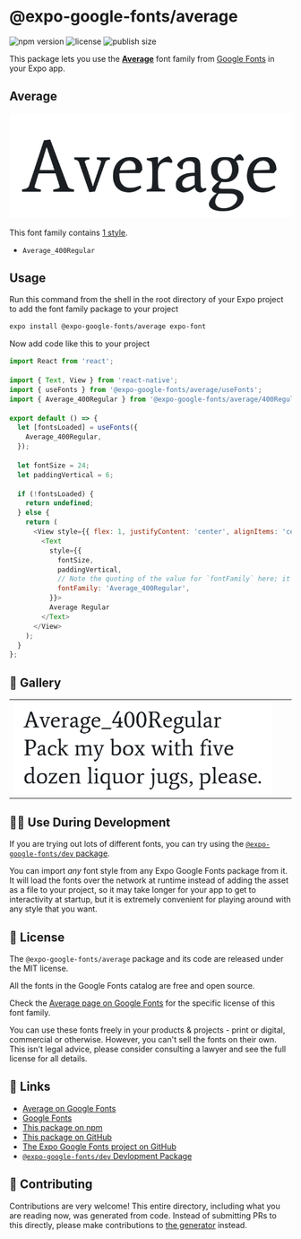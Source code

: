 # @expo-google-fonts/average

![npm version](https://flat.badgen.net/npm/v/@expo-google-fonts/average)
![license](https://flat.badgen.net/github/license/expo/google-fonts)
![publish size](https://flat.badgen.net/packagephobia/install/@expo-google-fonts/average)

This package lets you use the [**Average**](https://fonts.google.com/specimen/Average) font family from [Google Fonts](https://fonts.google.com/) in your Expo app.

## Average

![Average](./font-family.png)

This font family contains [1 style](#-gallery).

- `Average_400Regular`

## Usage

Run this command from the shell in the root directory of your Expo project to add the font family package to your project
```sh
expo install @expo-google-fonts/average expo-font
```

Now add code like this to your project
```js
import React from 'react';

import { Text, View } from 'react-native';
import { useFonts } from '@expo-google-fonts/average/useFonts';
import { Average_400Regular } from '@expo-google-fonts/average/400Regular';

export default () => {
  let [fontsLoaded] = useFonts({
    Average_400Regular,
  });

  let fontSize = 24;
  let paddingVertical = 6;

  if (!fontsLoaded) {
    return undefined;
  } else {
    return (
      <View style={{ flex: 1, justifyContent: 'center', alignItems: 'center' }}>
        <Text
          style={{
            fontSize,
            paddingVertical,
            // Note the quoting of the value for `fontFamily` here; it expects a string!
            fontFamily: 'Average_400Regular',
          }}>
          Average Regular
        </Text>
      </View>
    );
  }
};

```

## 🔡 Gallery


||||
|-|-|-|
|![Average_400Regular](.//400Regular/Average_400Regular.ttf.png)||||


## 👩‍💻 Use During Development

If you are trying out lots of different fonts, you can try using the [`@expo-google-fonts/dev` package](https://github.com/expo/google-fonts/tree/master/font-packages/dev#readme).

You can import *any* font style from any Expo Google Fonts package from it. It will load the fonts
over the network at runtime instead of adding the asset as a file to your project, so it may take longer
for your app to get to interactivity at startup, but it is extremely convenient
for playing around with any style that you want.

## 📖 License

The `@expo-google-fonts/average` package and its code are released under the MIT license.

All the fonts in the Google Fonts catalog are free and open source.

Check the [Average page on Google Fonts](https://fonts.google.com/specimen/Average) for the specific license of this font family.

You can use these fonts freely in your products & projects - print or digital, commercial or otherwise. However, you can't sell the fonts on their own. This isn't legal advice, please consider consulting a lawyer and see the full license for all details.

## 🔗 Links

- [Average on Google Fonts](https://fonts.google.com/specimen/Average)
- [Google Fonts](https://fonts.google.com/)
- [This package on npm](https://www.npmjs.com/package/@expo-google-fonts/average)
- [This package on GitHub](https://github.com/expo/google-fonts/tree/master/font-packages/average)
- [The Expo Google Fonts project on GitHub](https://github.com/expo/google-fonts)
- [`@expo-google-fonts/dev` Devlopment Package](https://github.com/expo/google-fonts/tree/master/font-packages/dev)

## 🤝 Contributing

Contributions are very welcome! This entire directory, including what you are reading now, was generated from code. Instead of submitting PRs to this directly, please make contributions to [the generator](https://github.com/expo/google-fonts/tree/master/packages/generator) instead.
